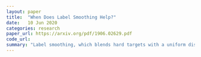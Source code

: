 ```yaml
---
layout: paper
title:  "When Does Label Smoothing Help?"
date:   10 Jun 2020
categories: research
paper_url: https://arxiv.org/pdf/1906.02629.pdf
code_url: 
summary: "Label smoothing, which blends hard targets with a uniform distribution across labels, enhances the generalization and learning pace of multi-class neural networks. This study suggest that label smoothing not only boosts generalization but also enhances model calibration. However, it reduces the effectiveness of knowledge distillation when a teacher network employs label smoothing. Label smoothing encourages tighter clustering of same-class examples in the penultimate layer, impacting the model's ability to capture class resemblances necessary for distillation but not affecting generalization or prediction calibration."
---
```


